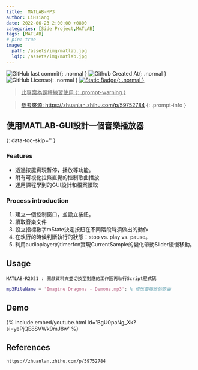 ```yaml
---
title:  MATLAB-MP3
author: LiHsiang
date: 2022-06-23 2:00:00 +0800
categories: [Side Project,MATLAB]
tags: [MATLAB]
# pin: true
image:
  path: /assets/img/matlab.jpg
  lqip: /assets/img/matlab.jpg
---
```


![GitHub last commit](https://img.shields.io/github/last-commit/Xiang511/MATLAB-MP3?style=for-the-badge){: .normal } ![Github Created At](https://img.shields.io/github/created-at/XIang511/MATLAB-MP3?style=for-the-badge&color=green){: .normal } ![GitHub License](https://img.shields.io/github/license/Xiang511/MATLAB-MP3?style=for-the-badge){: .normal } <a href="https://github.com/Xiang511/MATLAB-MP3">![Static Badge](https://img.shields.io/badge/Github-demo?style=for-the-badge&logo=github&color=%23000){: .normal }

> 此專案為課程練習使用
{: .prompt-warning }

> 參考來源: https://zhuanlan.zhihu.com/p/59752784
{: .prompt-info }


## 使用MATLAB-GUI設計一個音樂播放器
{: data-toc-skip='' }

### Features
- 透過按鍵實現暫停，播放等功能。
- 附有可視化拉條直覺的控制歌曲播放
- 運用課程學到的GUI設計和檔案讀取

### Process introduction
1. 建立一個控制窗口，並設立按鈕。
2. 讀取音樂文件
3. 設立指標數字mState決定按鈕在不同階段時須做出的動作
4. 在執行的時候判斷執行的狀態：stop vs. play vs. pause。
5. 利用audioplayer的timerfcn實現CurrentSample的變化帶動Slider緩慢移動。

## Usage
```
MATLAB-R2021 : 開啟資料夾並切換至對應的工作區再執行Script程式碼
```

```matlab
mp3FileName = 'Imagine Dragons - Demons.mp3'; % 修改要播放的歌曲
```

## Demo

{% include embed/youtube.html id='BgU0paNg_Xk?si=yePjQE8SVWk9mJ8w' %}

## References

```
https://zhuanlan.zhihu.com/p/59752784
```


